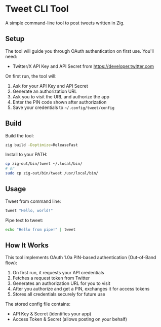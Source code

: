 # Tweet CLI Tool

A simple command-line tool to post tweets written in Zig.

## Setup

The tool will guide you through OAuth authentication on first use. You'll need:
- Twitter/X API Key and API Secret from https://developer.twitter.com

On first run, the tool will:
1. Ask for your API Key and API Secret
2. Generate an authorization URL
3. Ask you to visit the URL and authorize the app
4. Enter the PIN code shown after authorization
5. Save your credentials to `~/.config/tweet/config`

## Build

Build the tool:
```bash
zig build -Doptimize=ReleaseFast
```

Install to your PATH:
```bash
cp zig-out/bin/tweet ~/.local/bin/
# or
sudo cp zig-out/bin/tweet /usr/local/bin/
```

## Usage

Tweet from command line:
```bash
tweet "Hello, world!"
```

Pipe text to tweet:
```bash
echo "Hello from pipe!" | tweet
```

## How It Works

This tool implements OAuth 1.0a PIN-based authentication (Out-of-Band flow):
1. On first run, it requests your API credentials
2. Fetches a request token from Twitter
3. Generates an authorization URL for you to visit
4. After you authorize and get a PIN, exchanges it for access tokens
5. Stores all credentials securely for future use

The stored config file contains:
- API Key & Secret (identifies your app)
- Access Token & Secret (allows posting on your behalf)